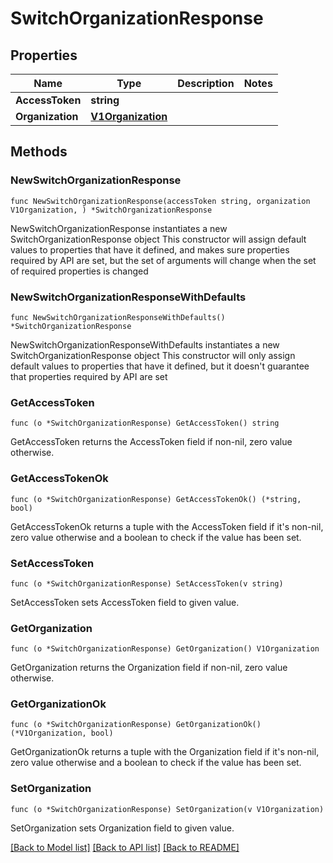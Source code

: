 # SwitchOrganizationResponse

## Properties

Name | Type | Description | Notes
------------ | ------------- | ------------- | -------------
**AccessToken** | **string** |  | 
**Organization** | [**V1Organization**](V1Organization.md) |  | 

## Methods

### NewSwitchOrganizationResponse

`func NewSwitchOrganizationResponse(accessToken string, organization V1Organization, ) *SwitchOrganizationResponse`

NewSwitchOrganizationResponse instantiates a new SwitchOrganizationResponse object
This constructor will assign default values to properties that have it defined,
and makes sure properties required by API are set, but the set of arguments
will change when the set of required properties is changed

### NewSwitchOrganizationResponseWithDefaults

`func NewSwitchOrganizationResponseWithDefaults() *SwitchOrganizationResponse`

NewSwitchOrganizationResponseWithDefaults instantiates a new SwitchOrganizationResponse object
This constructor will only assign default values to properties that have it defined,
but it doesn't guarantee that properties required by API are set

### GetAccessToken

`func (o *SwitchOrganizationResponse) GetAccessToken() string`

GetAccessToken returns the AccessToken field if non-nil, zero value otherwise.

### GetAccessTokenOk

`func (o *SwitchOrganizationResponse) GetAccessTokenOk() (*string, bool)`

GetAccessTokenOk returns a tuple with the AccessToken field if it's non-nil, zero value otherwise
and a boolean to check if the value has been set.

### SetAccessToken

`func (o *SwitchOrganizationResponse) SetAccessToken(v string)`

SetAccessToken sets AccessToken field to given value.


### GetOrganization

`func (o *SwitchOrganizationResponse) GetOrganization() V1Organization`

GetOrganization returns the Organization field if non-nil, zero value otherwise.

### GetOrganizationOk

`func (o *SwitchOrganizationResponse) GetOrganizationOk() (*V1Organization, bool)`

GetOrganizationOk returns a tuple with the Organization field if it's non-nil, zero value otherwise
and a boolean to check if the value has been set.

### SetOrganization

`func (o *SwitchOrganizationResponse) SetOrganization(v V1Organization)`

SetOrganization sets Organization field to given value.



[[Back to Model list]](../README.md#documentation-for-models) [[Back to API list]](../README.md#documentation-for-api-endpoints) [[Back to README]](../README.md)


